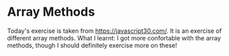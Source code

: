 # Array Methods

Today's exercise is taken from https://javascript30.com/. It is an exercise of different array methods.
What I learnt: I got more confortable with the array methods, though I should definitely exercise more on these!
